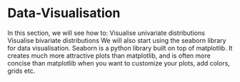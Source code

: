 # Data-Visualisation
In this section, we will see how to:  Visualise univariate distributions Visualise bivariate distributions We will also start using the seaborn library for data visualisation. Seaborn is a python library built on top of matplotlib. It creates much more attractive plots than matplotlib, and is often more concise than matplotlib when you want to customize your plots, add colors, grids etc.
